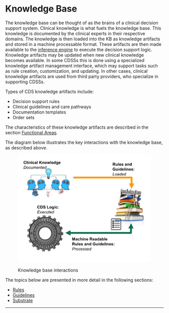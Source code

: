 # Knowledge Base

The knowledge base can be thought of as the brains of a clinical decision support system. Clinical knowledge is what fuels the knowledge base. This knowledge is documented by the clinical experts in their respective domains. The knowledge is then loaded into the KB as knowledge artifacts and stored in a machine processable format. These artifacts are then made available to the [inference engine](../4-inference-engine.md) to execute the decision support logic. Knowledge artifacts may be updated when new clinical knowledge becomes available. In some CDSSs this is done using a specialized knowledge artifact management interface, which may support tasks such as rule creation, customization, and updating. In other cases, clinical knowledge artifacts are used from third party providers, who specialize in supporting CDSSs.

Types of CDS knowledge artifacts include:

* Decision support rules
* Clinical guidelines and care pathways
* Documentation templates
* Order sets

The characteristics of these knowledge artifacts are described in the section [Functional Areas](<../1 introduction/1.1-overview.md#functional-areas>).

The diagram below illustrates the key interactions with the knowledge base, as described above.

<figure><img src="../images/123897476.png" alt=""><figcaption><p>Knowledge base interactions</p></figcaption></figure>

The topics below are presented in more detail in the following sections:

* [Rules](../3%20knowledge-base/3.1.-Rules_123897479.html)
* [Guidelines](../3%20knowledge-base/3.2.-Guidelines_123897540.html)
* [Substrate](../3%20knowledge-base/3.3.-Substrate_123897579.html)

***
